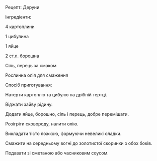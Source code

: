 Рецепт: Деруни

Інгредієнти:

4 картоплини

1 цибулина

1 яйце

2 ст.л. борошна

Сіль, перець за смаком

Рослинна олія для смаження

Спосіб приготування:

Натерти картоплю та цибулю на дрібній тертці.

Віджати зайву рідину.

Додати яйце, борошно, сіль і перець, добре перемішати.

Розігріти сковороду, налити олію.

Викладати тісто ложкою, формуючи невеликі оладки.

Смажити на середньому вогні до золотистої скоринки з обох боків.

Подавати зі сметаною або часниковим соусом.  
